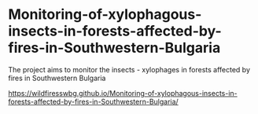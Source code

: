 # Monitoring-of-xylophagous-insects-in-forests-affected-by-fires-in-Southwestern-Bulgaria

The project aims to monitor the insects - xylophages in forests affected by fires in Southwestern Bulgaria

 https://wildfiresswbg.github.io/Monitoring-of-xylophagous-insects-in-forests-affected-by-fires-in-Southwestern-Bulgaria/
